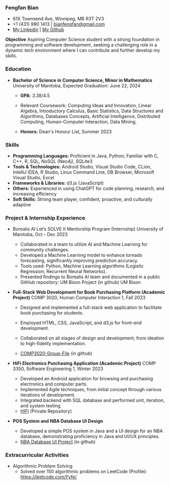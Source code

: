 ### Fengfan Bian

* 61X Townsend Ave, Winnipeg, MB R3T 2V3
* +1 (431) 990 1413 | bianfengfan@gmail.com
* [My Linkedin](www.linkedin.com/in/fengfan-bian-3b32a1252) | [My Github](https://github.com/Fyfe-c)

**Objective** Aspiring Computer Science student with a strong foundation in programming and software development, seeking a challenging role in a dynamic tech environment where I can contribute and further develop my skills.

### Education
* **Bachelor of Science in Computer Science, Minor in Mathematics** University of Manitoba, Expected Graduation: June 22, 2024
    * **GPA**: 3.38/4.5

     * Relevant Coursework: Computing Ideas and Innovation, Linear Algebra, Introductory
Calculus, Basic Statistics, Data Structures and Algorithms, Databases Concepts, Artificial
Intelligence, Distributed Computing, Human-Computer Interaction, Data Mining.
    * **Honors:** Dean's Honour List, Summer 2023

### Skills
* **Programming Languages:** Proficient in Java, Python; Familiar with C, C++, R, SQL, NoSQL (Neo4j), SQLite3
* **Tools & Technologies:** Android Studio, Visual Studio Code, CLion, IntelliJ IDEA, R Studio, Linux Command Line, DB Browser, Microsoft Visual Studio, Excel
* **Frameworks & Libraries:** d3.js (JavaScript)
* **Others:** Experienced in using ChatGPT for code planning, research, and increasing efficiency
* **Soft Skills:** Strong team player, confident, proactive, and culturally adaptive

### Project & Internship Experience
* Borealis AI Let’s SOLVE It Mentorship Program (Internship) University of Manitoba, Oct - Dec 2023

    * Collaborated in a team to utilize AI and Machine Learning for community challenges.
    * Developed a Machine Learning model to enhance tornado forecasting, significantly
improving prediction accuracy.
    * Tools used: Python, Machine Learning algorithms (Logistic Regression, Recurrent Neural
Networks).
    * Presented findings to Borealis AI team and documented in a public GitHub repository: UM
Bison Project (in github) UM Bison

* **Full-Stack Web Development for Book Purchasing Platform (Academic Project)** COMP 3020,
Human Computer Interaction 1, Fall 2023

    * Designed and implemented a full-stack web application to facilitate book purchasing for
students.
  
    * Employed HTML, CSS, JavaScript, and d3.js for front-end development.
    * Collaborated on all stages of design and development, from ideation to high-fidelity
implementation.
    * [COMP3020-Group-File](https://github.com/COMP3020-project/COMP3020-Group-File) (in github)

* **HiFi Electronics Purchasing Application (Academic Project)** COMP 3350, Software Engineering 1, Winter 2023

    * Developed an Android application for browsing and purchasing electronics and computer parts.
    * Implemented Agile techniques, from initial concept through various iterations of development.
    * Integrated backend with SQL database and performed unit, iteration, and system testing.
    * [HIFI](https://code.cs.umanitoba.ca/comp3350-winter2023/a01-g05-highfive) (Private Repository)

* **POS System and NBA Database UI Design**
    * Developed a simple POS system in Java and a UI design for an NBA database, demonstrating proficiency in Java and UI/UX principles.
    * [NBA Database UI Project](https://github.com/Fyfe-c/NBA-Search-db.git) (in github)

### Extracurricular Activities
* Algorithmic Problem Solving
    * Solved over 150 algorithmic problems on LeetCode (Profile): https://leetcode.com/Fyfe/

